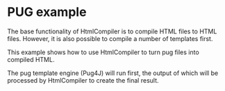 
# PUG example

The base functionality of HtmlCompiler is to compile HTML files to HTML files.
However, it is also possible to compile a number of templates first.

This example shows how to use HtmlCompiler to turn pug files into compiled HTML.

The pug template engine (Pug4J) will run first, the output of which will be 
processed by HtmlCompiler to create the final result.
